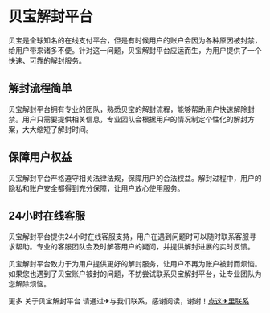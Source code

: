 # 贝宝解封平台

贝宝是全球知名的在线支付平台，但是有时候用户的账户会因为各种原因被封禁，给用户带来诸多不便。针对这一问题，贝宝解封平台应运而生，为用户提供了一个快速、可靠的解封服务。

## 解封流程简单

贝宝解封平台拥有专业的团队，熟悉贝宝的解封流程，能够帮助用户快速解除封禁。用户只需要提供相关信息，专业团队会根据用户的情况制定个性化的解封方案，大大缩短了解封时间。

## 保障用户权益

贝宝解封平台严格遵守相关法律法规，保障用户的合法权益。解封过程中，用户的隐私和账户安全都得到充分保障，让用户放心使用服务。

## 24小时在线客服

贝宝解封平台提供24小时在线客服支持，用户在遇到问题时可以随时联系客服寻求帮助。专业的客服团队会及时解答用户的疑问，并提供解封进展的实时反馈。

贝宝解封平台致力于为用户提供更好的解封服务，让用户不再为账户被封而烦恼。如果您也遇到了贝宝账户被封的问题，不妨尝试联系贝宝解封平台，让专业团队为您解除烦恼。

更多 关于贝宝解封平台 请通过✈与我们联系，感谢阅读，谢谢！[点这✈里联系](https://www.k02.cc)